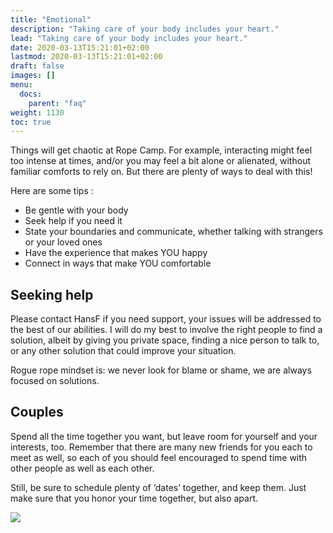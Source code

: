 ```yaml
---
title: "Emotional"
description: "Taking care of your body includes your heart."
lead: "Taking care of your body includes your heart."
date: 2020-03-13T15:21:01+02:00
lastmod: 2020-03-13T15:21:01+02:00
draft: false
images: []
menu: 
  docs:
    parent: "faq"
weight: 1130
toc: true
---
```

Things will get chaotic at Rope Camp. For example, interacting might feel too intense at times, and/or you may feel a bit alone or alienated, without familiar comforts to rely on. But there are plenty of ways to deal with this!

Here are some tips :

* Be gentle with your body 
* Seek help if you need it 
* State your boundaries and communicate, whether talking with strangers or your loved ones 
* Have the experience that makes YOU happy 
* Connect in ways that make YOU comfortable 

## Seeking help

Please contact HansF if you need support, your issues will be addressed to the best of our abilities. I will do my best to involve the right people to find a solution, albeit by giving you private space, finding a nice person to talk to, or any other solution that could improve your situation.

Rogue rope mindset is: we never look for blame or shame, we are always focused on solutions.

## Couples

Spend all the time together you want, but leave room for yourself and your interests, too. Remember that there are many new friends for you each to meet as well, so each of you should feel encouraged to spend time with other people as well as each other. 

Still, be sure to schedule plenty of ‘dates’ together, and keep them. Just make sure that you honor your time together, but also apart.

![](/images//hug.webp)

